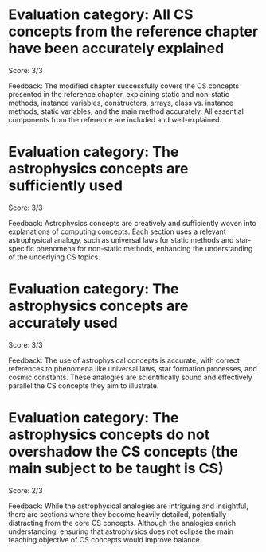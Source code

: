 # Evaluation category: All CS concepts from the reference chapter have been accurately explained

Score: 3/3

Feedback: The modified chapter successfully covers the CS concepts presented in the reference chapter, explaining static and non-static methods, instance variables, constructors, arrays, class vs. instance methods, static variables, and the main method accurately. All essential components from the reference are included and well-explained.

# Evaluation category: The astrophysics concepts are sufficiently used

Score: 3/3

Feedback: Astrophysics concepts are creatively and sufficiently woven into explanations of computing concepts. Each section uses a relevant astrophysical analogy, such as universal laws for static methods and star-specific phenomena for non-static methods, enhancing the understanding of the underlying CS topics.

# Evaluation category: The astrophysics concepts are accurately used

Score: 3/3

Feedback: The use of astrophysical concepts is accurate, with correct references to phenomena like universal laws, star formation processes, and cosmic constants. These analogies are scientifically sound and effectively parallel the CS concepts they aim to illustrate.

# Evaluation category: The astrophysics concepts do not overshadow the CS concepts (the main subject to be taught is CS)

Score: 2/3

Feedback: While the astrophysical analogies are intriguing and insightful, there are sections where they become heavily detailed, potentially distracting from the core CS concepts. Although the analogies enrich understanding, ensuring that astrophysics does not eclipse the main teaching objective of CS concepts would improve balance.

